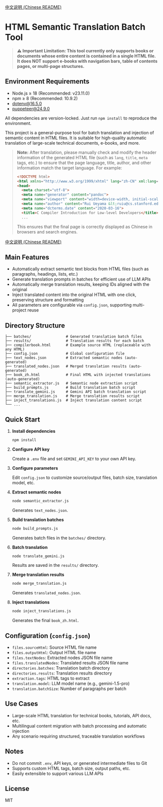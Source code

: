 [中文说明 (Chinese README)](README.md)

# HTML Semantic Translation Batch Tool

> **⚠️ Important Limitation: This tool currently only supports books or documents whose entire content is contained in a single HTML file. It does NOT support e-books with navigation bars, table of contents pages, or multi-page structures.**

## Environment Requirements

- Node.js ≥ 18 (Recommended: v23.11.0)
- npm ≥ 8 (Recommended: 10.9.2)
- dotenv@16.5.0
- puppeteer@24.9.0

All dependencies are version-locked. Just run `npm install` to reproduce the environment.

This project is a general-purpose tool for batch translation and injection of semantic content in HTML files. It is suitable for high-quality automatic translation of large-scale technical documents, e-books, and more.

> **Note:** After translation, please manually check and modify the header information of the generated HTML file (such as `lang`, `title`, `meta` tags, etc.) to ensure that the page language, title, author, and other information match the target language. For example:
>
> ```html
> <!DOCTYPE html>
> <html xmlns="http://www.w3.org/1999/xhtml" lang="zh-CN" xml:lang="zh-CN">
> <head>
>   <meta charset="utf-8">
>   <meta name="generator" content="pandoc">
>   <meta name="viewport" content="width=device-width, initial-scale=1.0, user-scalable=yes">
>   <meta name="author" content="Rui Ueyama &lt;ruiu@cs.stanford.edu&gt;">
>   <meta name="dcterms.date" content="2020-03-16">
>   <title>C Compiler Introduction for Low-level Developers</title>
>   ...
> ```
>
> This ensures that the final page is correctly displayed as Chinese in browsers and search engines.

[中文说明 (Chinese README)](README_zh.md)

## Main Features

- Automatically extract semantic text blocks from HTML files (such as paragraphs, headings, lists, etc.)
- Generate translation prompts in batches for efficient use of LLM APIs
- Automatically merge translation results, keeping IDs aligned with the original
- Inject translated content into the original HTML with one click, preserving structure and formatting
- All parameters are configurable via `config.json`, supporting multi-project reuse

## Directory Structure

```
├── batches/                # Generated translation batch files
├── results/                # Translation results for each batch
├── compilerbook.html       # Example source HTML (replaceable with any HTML)
├── config.json             # Global configuration file
├── text_nodes.json         # Extracted semantic nodes (auto-generated)
├── translated_nodes.json   # Merged translation results (auto-generated)
├── book_zh.html            # Final HTML with injected translations (auto-generated)
├── semantic_extractor.js   # Semantic node extraction script
├── build_prompts.js        # Build translation batch script
├── translate_gemini.js     # Gemini API batch translation script
├── merge_translation.js    # Merge translation results script
├── inject_translations.js  # Inject translation content script
└── ...
```

## Quick Start

1. **Install dependencies**

   ```bash
   npm install
   ```

2. **Configure API key**

   Create a `.env` file and set `GEMINI_API_KEY` to your own API key.

3. **Configure parameters**

   Edit `config.json` to customize source/output files, batch size, translation model, etc.

4. **Extract semantic nodes**

   ```bash
   node semantic_extractor.js
   ```

   Generates `text_nodes.json`.

5. **Build translation batches**

   ```bash
   node build_prompts.js
   ```

   Generates batch files in the `batches/` directory.

6. **Batch translation**

   ```bash
   node translate_gemini.js
   ```

   Results are saved in the `results/` directory.

7. **Merge translation results**

   ```bash
   node merge_translation.js
   ```

   Generates `translated_nodes.json`.

8. **Inject translations**

   ```bash
   node inject_translations.js
   ```

   Generates the final `book_zh.html`.

## Configuration (`config.json`)

- `files.sourceHtml`: Source HTML file name
- `files.outputHtml`: Output HTML file name
- `files.textNodes`: Extracted nodes JSON file name
- `files.translatedNodes`: Translated results JSON file name
- `directories.batches`: Translation batch directory
- `directories.results`: Translation results directory
- `extraction.tags`: HTML tags to extract
- `translation.model`: LLM model name (e.g., gemini-1.5-pro)
- `translation.batchSize`: Number of paragraphs per batch

## Use Cases

- Large-scale HTML translation for technical books, tutorials, API docs, etc.
- Multilingual content migration with batch processing and automatic injection
- Any scenario requiring structured, traceable translation workflows

## Notes

- Do not commit `.env`, API keys, or generated intermediate files to Git
- Supports custom HTML tags, batch size, output paths, etc.
- Easily extensible to support various LLM APIs

## License

MIT
